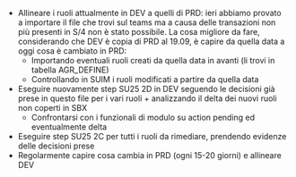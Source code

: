 -	Allineare i ruoli attualmente in DEV a quelli di PRD: ieri abbiamo provato a importare il file che trovi sul teams ma a causa delle transazioni non più presenti 
in S/4 non è stato possibile. La cosa migliore da fare, considerando che DEV è copia di PRD al 19.09, è capire da quella data a oggi cosa è cambiato in PRD:
    -	Importando eventuali ruoli creati da quella data in avanti (li trovi in tabella AGR_DEFINE)
    -	Controllando in SUIM i ruoli modificati a partire da quella data
-	Eseguire nuovamente step SU25 2D in DEV seguendo le decisioni già prese in questo file per i vari ruoli + analizzando il delta dei nuovi ruoli non coperti in SBX
    -	Confrontarsi con i funzionali di modulo su action pending ed eventualmente delta
-	Eseguire step SU25 2C per tutti i ruoli da rimediare, prendendo evidenze delle decisioni prese
-	Regolarmente capire cosa cambia in PRD (ogni 15-20 giorni) e allineare DEV
